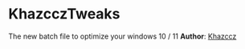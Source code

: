 # KhazcczTweaks
The new batch file to optimize your windows 10 / 11
**Author**: [Khazccz](https://github.com/Khazccz)
